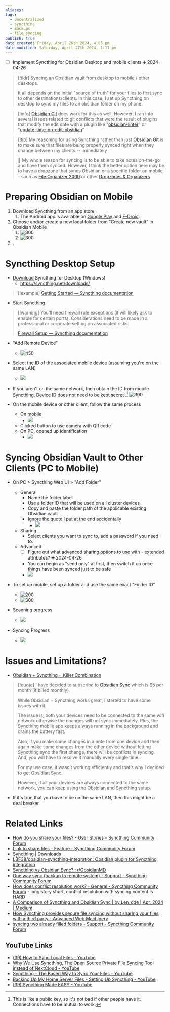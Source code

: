 ```yaml
---
aliases: 
tags:
  - decentralized
  - syncthing
  - Backups
  - file_syncing
publish: true
date created: Friday, April 26th 2024, 4:05 pm
date modified: Saturday, April 27th 2024, 1:17 pm
---
```


- [ ] Implement Syncthing for Obsidian Desktop and mobile clients ➕ 2024-04-26

> [!tldr] Syncing an Obsidian vault from desktop to mobile / other desktops. 
> 
> It all depends on the initial "source of truth" for your files to first sync to other destinations/clients. In this case, I set up Syncthing on desktop to sync my files to an obsidian folder on my phone.  

> [!info] [Obsidian Git](https://github.com/denolehov/obsidian-git) does work for this as well. However, I ran into several issues related to git conflicts that were the result of plugins that modify the edit date with a plugin like "[obsidian-linter](https://github.com/platers/obsidian-linter)" or "[update-time-on-edit-obsidian](https://github.com/beaussan/update-time-on-edit-obsidian)"

> [!tip] My reasoning for using Syncthing rather than just [Obsidian Git](../../Obsidian%20Git/Obsidian%20Git.md) is to make sure that files are being properly synced right when they change between my clients -- immediately 
> 
> 🤔 My whole reason for syncing is to be able to take notes on-the-go and have them synced.  However, I think the better option here may be to have a dropzone that syncs Obsidian or a specific folder on mobile - such as [File Organizer 2000](../../Auto%20-%20Tagging,%20Linking,%20Dropzones%20&%20Organizers/File%20Organizer%202000/File%20Organizer%202000.md) or other [Dropzones & Organizers](../../Auto%20-%20Tagging,%20Linking,%20Dropzones%20&%20Organizers/Auto%20-%20Tagging,%20Linking,%20Dropzones%20&%20Organizers.md)
# Preparing Obsidian on Mobile
1. Download Syncthing from an app store
	1. The Android app is available on [Google Play](https://play.google.com/store/apps/details?id=com.nutomic.syncthingandroid) and [F-Droid](https://f-droid.org/packages/com.nutomic.syncthingandroid/).
2. Choose and/or create a new local folder from "Create new vault" in Obsidian Mobile
	1. ![300](_attachments/Syncthing%20for%20Obsidian%20Notes/IMG-20240427131720165.png)
	2. ![300](_attachments/Syncthing%20for%20Obsidian%20Notes/IMG-20240427131720210.png)
3. .
# Syncthing Desktop Setup
- [Download](https://github.com/Bill-Stewart/SyncthingWindowsSetup/releases/) Syncthing for Desktop (Windows)
	- https://syncthing.net/downloads/ 

> [!example] [Getting Started — Syncthing documentation](https://docs.syncthing.net/intro/getting-started.html)

- Start Syncthing

> [!warning] You'll need firewall rule exceptions (it will likely ask to enable for certain ports). Considerations need to be made in a professional or corporate setting on associated risks.
> 
> [Firewall Setup — Syncthing documentation](https://docs.syncthing.net/users/firewall.html#firewall-setup)

- "Add Remote Device"
	- ![450](_attachments/Syncthing%20for%20Obsidian%20Notes/IMG-20240427131720262.png)

- Select the ID of the associated mobile device (assuming you're on the same LAN)
	- ![](_attachments/Syncthing%20for%20Obsidian%20Notes/IMG-20240427131720304.png)

- If you aren't on the same network, then obtain the ID from mobile Syncthing.  Device ID does not need to be kept secret .[^1]
![300](_attachments/Syncthing%20for%20Obsidian%20Notes/IMG-20240427131720353.png)

- On the mobile device or other client, follow the same process
	- On mobile
		- ![](_attachments/Syncthing%20for%20Obsidian%20Notes/IMG-20240427131720400.png)
	- Clicked button to use camera with QR code
	- On PC, opened up identification
		- ![](_attachments/Syncthing%20for%20Obsidian%20Notes/IMG-20240427131720436.png)

# Syncing Obsidian Vault to Other Clients (PC to Mobile)
- On PC > Syncthing Web UI > "Add Folder"
	- General
		- Name the folder label
		- Use a folder ID that will be used on all cluster devices
		- Copy and paste the folder path of the applicable existing Obsidian vault
		- Ignore the quote I put at the end accidentally
			- ![](_attachments/Syncthing%20for%20Obsidian%20Notes/IMG-20240427131720473.png)
	- Sharing
		- Select clients you want to sync to, add a password if you need to.
	- Advanced
		- [ ] Figure out what advanced sharing options to use with - extended attributes? ➕ 2024-04-26
		- You can begin as "send only" at first, then switch it up once things have been synced just to be safe
		- ![](_attachments/Syncthing%20for%20Obsidian%20Notes/IMG-20240427131720519.png)

- To set up mobile, set up a folder and use the same exact "Folder ID"
	- ![200](_attachments/Syncthing%20for%20Obsidian%20Notes/IMG-20240427131720562.png)
	- ![300](_attachments/Syncthing%20for%20Obsidian%20Notes/IMG-20240427131720617.png)

- Scanning progress
	- ![](_attachments/Syncthing%20for%20Obsidian%20Notes/IMG-20240427131720660.png)
- Syncing Progress
	- ![](_attachments/Syncthing%20for%20Obsidian%20Notes/IMG-20240427131720695.png)
# Issues and Limitations?
- [Obsidian + Syncthing = Killer Combination](https://deepakness.com/blog/obsidian-syncthing/)

> [!quote] I have decided to subscribe to [Obsidian Sync](https://obsidian.md/sync) which is $5 per month (if billed monthly).
> 
> While Obsidian + Syncthing works great, I started to have some issues with it.
> 
> The issue is, both your devices need to be connected to the same wifi network otherwise the changes will not sync immediately. Plus, the Syncthing mobile app keeps always running in the background and drains the battery fast.
> 
> Also, if you make some changes in a note from one device and then again make some changes from the other device without letting Syncthing sync the first change, there will be conflicts in syncing. And, you will have to resolve it manually every single time.
> 
> For my use case, it wasn’t working efficiently and that’s why I decided to get Obsidian Sync.
> 
> However, if all your devices are always connected to the same network, you can keep using the Obsidian and Syncthing setup.

- If it's true that you have to be on the same LAN, then this might be a deal breaker
# Related Links
- [How do you share your files? - User Stories - Syncthing Community Forum](https://forum.syncthing.net/t/how-do-you-share-your-files/2515)
- [Link to share files - Feature - Syncthing Community Forum](https://forum.syncthing.net/t/link-to-share-files/2825/2) 
- [Syncthing | Downloads](https://syncthing.net/downloads/)
- [LBF38/obsidian-syncthing-integration: Obsidian plugin for Syncthing integration](https://github.com/LBF38/obsidian-syncthing-integration)
- [Syncthing vs Obsidian Sync? : r/ObsidianMD](https://www.reddit.com/r/ObsidianMD/comments/xrn9ul/syncthing_vs_obsidian_sync/) 
- [One way sync (backup to remote system) - Support - Syncthing Community Forum](https://forum.syncthing.net/t/one-way-sync-backup-to-remote-system/20341) 
- [How does conflict resolution work? - General - Syncthing Community Forum](https://forum.syncthing.net/t/how-does-conflict-resolution-work/15113) - long story short, conflict resolution with syncing content is HARD
- [A Comparison of Syncthing and Obsidian Sync | by Len_dde | Apr, 2024 | Medium](https://medium.com/@lennart.dde/a-comparison-of-syncthing-and-obsidian-sync-fd0c2376cc04#:~:text=In%20conclusion%2C%20both%20Syncthing%20and,conscious%20users%20with%20technical%20expertise.)
- [How Syncthing provides secure file syncing without sharing your files with a third party - Advanced Web Machinery](https://advancedweb.hu/how-syncthing-provides-secure-file-syncing-without-sharing-your-files-with-a-third-party/) 
- [syncing two already filled folders - Support - Syncthing Community Forum](https://forum.syncthing.net/t/syncing-two-already-filled-folders/21161)
## YouTube Links
- [(39) How to Sync Local Files - YouTube](https://www.youtube.com/watch?v=dBVTedUWbfg)
- [Why We Use Syncthing, The Open Source Private File Syncing Tool instead of NextCloud - YouTube](https://www.youtube.com/watch?v=bNiiJe8NpEw)
- [Syncthing - The Based Way to Sync Your Files - YouTube](https://www.youtube.com/watch?v=Uag8PJaO0N4)
- [Backing Up My Home Server Files - Setting Up Syncthing - YouTube](https://www.youtube.com/watch?v=V4kWJ8JcdtM)
- [(39) Syncthing Made EASY - YouTube](https://www.youtube.com/watch?v=PSx-BkMOPF4)

[^1]: This is like a public key, so it's not bad if other people have it.  Connections have to be mutual to work.